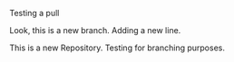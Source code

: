 Testing a pull

Look, this is a new branch. Adding a new line.

This is a new Repository. Testing for branching purposes.
